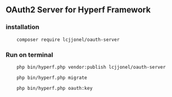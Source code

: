 ## OAuth2 Server for Hyperf Framework



### installation

```
    composer require lcjjonel/oauth-server
```


### Run on terminal

```
    php bin/hyperf.php vendor:publish lcjjonel/oauth-server
    
    php bin/hyperf.php migrate

    php bin/hyperf.php oauth:key

```
